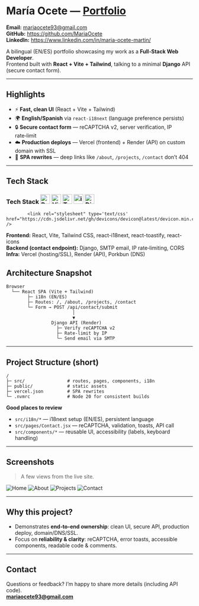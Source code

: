 # María Ocete — [Portfolio](https://mariaocete.com)

 
**Email:** mariaocete93@gmail.com  
**GitHub:** https://github.com/MariaOcete  
**LinkedIn:** https://www.linkedin.com/in/maria-ocete-martin/  

A bilingual (EN/ES) portfolio showcasing my work as a **Full‑Stack Web Developer**.  
Frontend built with **React + Vite + Tailwind**, talking to a minimal **Django** API (secure contact form).

---

## Highlights
- ⚡ **Fast, clean UI** (React + Vite + Tailwind)
- 🌍 **English/Spanish** via `react-i18next` (language preference persists)
- 🔒 **Secure contact form** — reCAPTCHA v2, server verification, IP rate‑limit
- ☁️ **Production deploys** — Vercel (frontend) + Render (API) on custom domain with SSL
- 🔗 **SPA rewrites** — deep links like `/about`, `/projects`, `/contact` don’t 404

---

## Tech Stack
### Tech Stack <img alt="React" src="https://cdn.jsdelivr.net/gh/devicons/devicon/icons/react/react-original.svg" height="26" /> <img alt="Vite" src="https://cdn.jsdelivr.net/gh/devicons/devicon/icons/vite/vite-original.svg" height="26" /> <img alt="Tailwind CSS" src="https://cdn.jsdelivr.net/gh/devicons/devicon/icons/tailwindcss/tailwindcss-plain.svg" height="26" /> <img alt="i18next" src="https://cdn.simpleicons.org/i18next/26A69A" height="26" /> <img alt="Django" src="https://cdn.jsdelivr.net/gh/devicons/devicon/icons/django/django-plain.svg" height="26" /> 
            <link rel="stylesheet" type='text/css' href="https://cdn.jsdelivr.net/gh/devicons/devicon@latest/devicon.min.css" />
          


**Frontend:** React, Vite, Tailwind CSS, react-i18next, react-toastify, react-icons  
**Backend (contact endpoint):** Django, SMTP email, IP rate‑limiting, CORS  
**Infra:** Vercel (hosting/SSL), Render (API), Porkbun (DNS)


## Architecture Snapshot
```
Browser
  └── React SPA (Vite + Tailwind)
        ├─ i18n (EN/ES)
        ├─ Routes: /, /about, /projects, /contact
        └─ Form → POST /api/contact/submit
                         │
                         ▼
                 Django API (Render)
                   ├─ Verify reCAPTCHA v2
                   ├─ Rate‑limit by IP
                   └─ Send email via SMTP
```

---

## Project Structure (short)
```
/
├─ src/                # routes, pages, components, i18n
├─ public/             # static assets
├─ vercel.json         # SPA rewrites
└─ .nvmrc              # Node 20 for consistent builds
```

**Good places to review**
- `src/i18n/*` — i18next setup (EN/ES), persistent language
- `src/pages/Contact.jsx` — reCAPTCHA, validation, toasts, API call
- `src/components/*` — reusable UI, accessibility (labels, keyboard handling)

---

## Screenshots
> A few views from the live site.

![Home](https://github.com/user-attachments/assets/5149eadc-5998-4619-beeb-2025972807c5)
![About](https://github.com/user-attachments/assets/50022591-4ea1-48e6-ba2d-5761e4c951e1)
![Projects](https://github.com/user-attachments/assets/d9781f8b-86c0-4799-915d-225a64f73d96)
![Contact](https://github.com/user-attachments/assets/9c180cbc-a921-4054-8afe-e44450f4e377)

---

## Why this project?
- Demonstrates **end‑to‑end ownership**: clean UI, secure API, production deploy, domain/DNS/SSL.  
- Focus on **reliability & clarity**: reCAPTCHA, error toasts, accessible components, readable code & comments.

---

## Contact
Questions or feedback? I’m happy to share more details (including API code).  
**mariaocete93@gmail.com**

